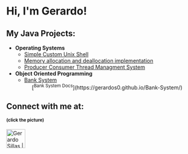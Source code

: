 <h1>Hi, I'm Gerardo! </h1>

<h2>My Java Projects:</h2>

- <b>Operating Systems</b>
  - [Simple Custom Unix Shell](https://github.com/Gerardos0/gerardosh.git)
  - [Memory allocation and deallocation implementation](https://github.com/Gerardos0/memory_allocation-deallocation)
  - [Producer Consumer Thread Managment System](https://github.com/Gerardos0/producer-consumer-thread-managment-system/tree/master)
- <b>Object Oriented Programming</b>  
  - [Bank System](https://github.com/Gerardos0/Bank-System.git)<br>
    <div style="margin-left: 20px;">
      [<sup>Bank System Docs</sup>](https://gerardos0.github.io/Bank-System/)
    </div>





<h2> Connect with me at:</h2>
<small><b>(click the picture)</b></small><br><br>

<a href="https://www.linkedin.com/in/gerardo-sillas-1aa546291/" target="_blank" rel="noopener noreferrer">
  <img src="https://upload.wikimedia.org/wikipedia/commons/c/ca/LinkedIn_logo_initials.png" alt="Gerardo Sillas | LinkedIn" width="50" style="vertical-align: middle;"/>
</a>






